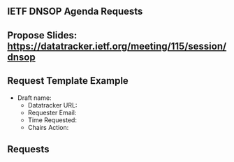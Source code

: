 ## IETF DNSOP Agenda Requests

## Propose Slides: https://datatracker.ietf.org/meeting/115/session/dnsop

## Request Template Example

*   Draft name:
    - Datatracker URL:
    - Requester Email:
    - Time Requested:
    - Chairs Action:

## Requests
